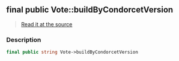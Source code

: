 ## final public Vote::buildByCondorcetVersion

> [Read it at the source](https://github.com/julien-boudry/Condorcet/blob/master/src/Vote.php#L23)

### Description    

```php
final public string Vote->buildByCondorcetVersion 
```


    